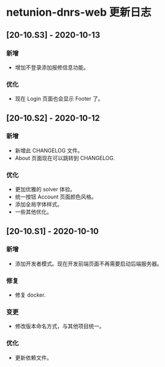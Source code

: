 # netunion-dnrs-web 更新日志

## [20-10.S3] - 2020-10-13

### 新增

- 增加不登录添加报修信息功能。

### 优化

- 现在 Login 页面也会显示 Footer 了。

## [20-10.S2] - 2020-10-12

### 新增

- 新增此 CHANGELOG 文件。
- About 页面现在可以跳转到 CHANGELOG.

### 优化

- 更加优雅的 solver 体验。
- 统一按钮 Account 页面颜色风格。
- 添加全局字体样式。
- 一些其他优化。

## [20-10.S1] - 2020-10-10

### 新增

- 添加开发者模式。现在开发前端页面不再需要启动后端服务器。

### 修复

- 修复 docker.

### 变更

- 修改版本命名方式，与其他项目统一。

### 优化

- 更新依赖文件。
